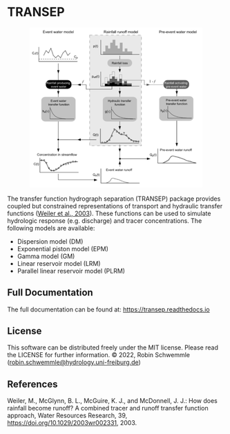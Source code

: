 # TRANSEP
<p align="center">
  <img src="doc/_static/logo.png" width="400">
</p>

The transfer function hydrograph separation (TRANSEP) package provides coupled
but constrained representations of transport and hydraulic transfer functions
([Weiler et al., 2003](https://doi.org/10.1029/2003wr002331)). These functions 
can be used to simulate hydrologic
response (e.g. discharge) and tracer concentrations. The following models are
available:

- Dispersion model (DM)
- Exponential piston model (EPM)
- Gamma model (GM)
- Linear reservoir model (LRM)
- Parallel linear reservoir model (PLRM)

## Full Documentation

The full documentation can be found at: https://transep.readthedocs.io

## License
This software can be distributed freely under the MIT license. Please read the LICENSE for further information.
© 2022, Robin Schwemmle (<robin.schwemmle@hydrology.uni-freiburg.de>)

## References
Weiler, M., McGlynn, B. L., McGuire, K. J., and McDonnell, J. J.: How
does rainfall become runoff? A combined tracer and runoff transfer
function approach, Water Resources Research, 39,
https://doi.org/10.1029/2003wr002331, 2003.
